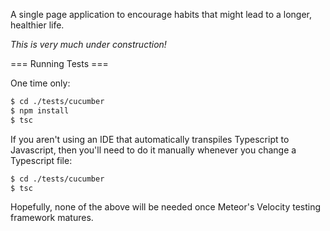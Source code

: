 
A single page application to encourage habits that might lead to a longer, healthier life.

*This is very much under construction!*

=== Running Tests ===

One time only:

```sh
$ cd ./tests/cucumber
$ npm install
$ tsc
```

If you aren't using an IDE that automatically transpiles Typescript to Javascript, then
you'll need to do it manually whenever you change a Typescript file:

```sh
$ cd ./tests/cucumber
$ tsc
```

Hopefully, none of the above will be needed once Meteor's Velocity testing framework matures.
